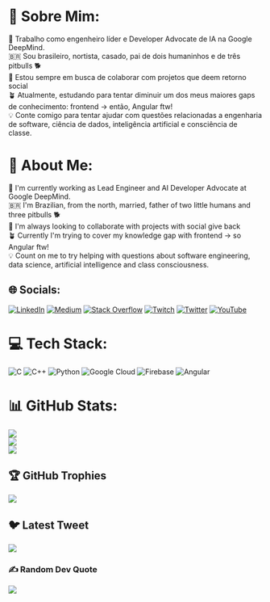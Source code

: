 # 💫 Sobre Mim:
🤖 Trabalho como engenheiro líder e Developer Advocate de IA na Google DeepMind.<br>🇧🇷 Sou brasileiro, nortista, casado, pai de dois humaninhos e de três pitbulls 🐕<br>🤝 Estou sempre em busca de colaborar com projetos que deem retorno social<br>🪴 Atualmente, estudando para tentar diminuir um dos meus maiores gaps de conhecimento: frontend -> então, Angular ftw!<br>💡 Conte comigo para tentar ajudar com questões relacionadas a engenharia de software, ciência de dados, inteligência artificial e consciência de classe.


# 💫 About Me:
🤖 I'm currently working as Lead Engineer and AI Developer Advocate at Google DeepMind.<br>🇧🇷 I'm Brazilian, from the north, married, father of two little humans and three pitbulls 🐕<br>🤝 I'm always looking to collaborate with projects with social give back<br>🪴 Currently I'm trying to cover my knowledge gap with frontend -> so Angular ftw!<br>💡 Count on me to try helping with questions about software engineering, data science, artificial intelligence and class consciousness.


## 🌐 Socials:
[![LinkedIn](https://img.shields.io/badge/LinkedIn-%230077B5.svg?logo=linkedin&logoColor=white)](https://linkedin.com/in/lucianommartins) [![Medium](https://img.shields.io/badge/Medium-12100E?logo=medium&logoColor=white)](https://medium.com/@lucianommartins) [![Stack Overflow](https://img.shields.io/badge/-Stackoverflow-FE7A16?logo=stack-overflow&logoColor=white)](https://stackoverflow.com/users/18227814) [![Twitch](https://img.shields.io/badge/Twitch-%239146FF.svg?logo=Twitch&logoColor=white)](https://twitch.tv/lucianommartins) [![Twitter](https://img.shields.io/badge/Twitter-%231DA1F2.svg?logo=Twitter&logoColor=white)](https://twitter.com/lucianommartins) [![YouTube](https://img.shields.io/badge/YouTube-%23FF0000.svg?logo=YouTube&logoColor=white)](https://youtube.com/@GoogleDevelopersBrasil) 


# 💻 Tech Stack:
![C](https://img.shields.io/badge/c-%2300599C.svg?style=plastic&logo=c&logoColor=white) ![C++](https://img.shields.io/badge/c++-%2300599C.svg?style=plastic&logo=c%2B%2B&logoColor=white) ![Python](https://img.shields.io/badge/python-3670A0?style=plastic&logo=python&logoColor=ffdd54) ![Google Cloud](https://img.shields.io/badge/Google%20Cloud-%234285F4.svg?style=plastic&logo=google-cloud&logoColor=white) ![Firebase](https://img.shields.io/badge/firebase-%23039BE5.svg?style=plastic&logo=firebase) ![Angular](https://img.shields.io/badge/angular-%23DD0031.svg?style=plastic&logo=angular&logoColor=white)
# 📊 GitHub Stats:
![](https://github-readme-stats.vercel.app/api?username=lucianommartins&theme=dark&hide_border=false&include_all_commits=true&count_private=true)<br/>
![](https://github-readme-streak-stats.herokuapp.com/?user=lucianommartins&theme=dark&hide_border=false)<br/>
![](https://github-readme-stats.vercel.app/api/top-langs/?username=lucianommartins&theme=dark&hide_border=false&include_all_commits=true&count_private=true&layout=compact)

## 🏆 GitHub Trophies
![](https://github-profile-trophy.vercel.app/?username=lucianommartins&theme=radical&no-frame=false&no-bg=true&margin-w=4)

## 🐦 Latest Tweet
[![](https://gtce.itsvg.in/api?username=lucianommartins)](https://github.com/VishwaGauravIn/github-twitter-card-embed)

### ✍️ Random Dev Quote
![](https://quotes-github-readme.vercel.app/api?type=horizontal&theme=dark)

